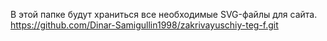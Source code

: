 В этой папке будут храниться все необходимые SVG-файлы для сайта.
https://github.com/Dinar-Samigullin1998/zakrivayuschiy-teg-f.git
